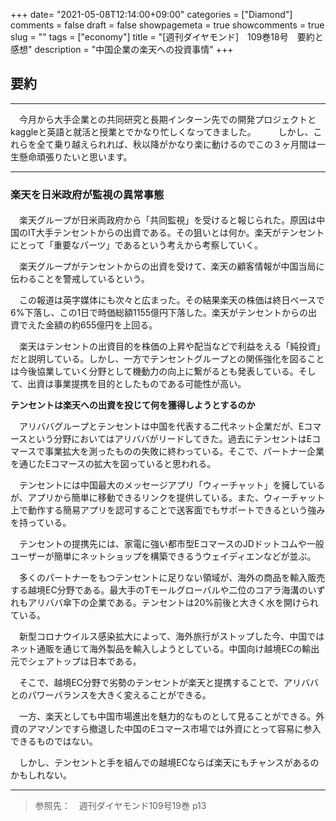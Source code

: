 +++
date= "2021-05-08T12:14:00+09:00"
categories = ["Diamond"]
comments = false
draft = false
showpagemeta = true
showcomments = true
slug = ""
tags = ["economy"]
title = "[週刊ダイヤモンド]　109巻18号　要約と感想"
description = "中国企業の楽天への投資事情"
+++

## **要約**
***

　今月から大手企業との共同研究と長期インターン先での開発プロジェクトとkaggleと英語と就活と授業とでかなり忙しくなってきました。
　
　しかし、これらを全て乗り越えられれば、秋以降がかなり楽に動けるのでこの３ヶ月間は一生懸命頑張りたいと思います。

***

### **楽天を日米政府が監視の異常事態**

#### 

　楽天グループが日米両政府から「共同監視」を受けると報じられた。原因は中国のIT大手テンセントからの出資である。その狙いとは何か。楽天がテンセントにとって「重要なパーツ」であるという考えから考察していく。

　楽天グループがテンセントからの出資を受けて、楽天の顧客情報が中国当局に伝わることを警戒しているという。

　この報道は英字媒体にも次々と広まった。その結果楽天の株価は終日ベースで6%下落し、この1日で時価総額1155億円下落した。楽天がテンセントからの出資でえた金額の約655億円を上回る。

　楽天はテンセントの出資目的を株価の上昇や配当などで利益をえる「純投資」だと説明している。しかし、一方でテンセントグループとの関係強化を図ることは今後協業していく分野として機動力の向上に繋がるとも発表している。そして、出資は事業提携を目的としたものである可能性が高い。

**テンセントは楽天への出資を投じて何を獲得しようとするのか**

　アリババグループとテンセントは中国を代表する二代ネット企業だが、Eコマースという分野においてはアリババがリードしてきた。過去にテンセントはEコマースで事業拡大を測ったものの失敗に終わっている。そこで、パートナー企業を通じたEコマースの拡大を図っていると思われる。

　テンセントには中国最大のメッセージアプリ「ウィーチャット」を擁しているが、アプリから簡単に移動できるリンクを提供している。また、ウィーチャット上で動作する簡易アプリを認可することで送客面でもサポートできるという強みを持っている。

　テンセントの提携先には、家電に強い都市型EコマースのJDドットコムや一般ユーザーが簡単にネットショップを構築できるうウェイディエンなどが並ぶ。

　多くのパートナーをもつテンセントに足りない領域が、海外の商品を輸入販売する越境EC分野である。最大手のTモールグローバルや二位のコアラ海溝のいずれもアリババ傘下の企業である。テンセントは20%前後と大きく水を開けられている。

　新型コロナウイルス感染拡大によって、海外旅行がストップした今、中国ではネット通販を通じて海外製品を輸入しようとしている。中国向け越境ECの輸出元でシェアトップは日本である。

　そこで、越境EC分野で劣勢のテンセントが楽天と提携することで、アリババとのパワーバランスを大きく変えることができる。

　一方、楽天としても中国市場進出を魅力的なものとして見ることができる。外資のアマゾンですら撤退した中国のEコマース市場では外資にとって容易に参入できるものではない。

　しかし、テンセントと手を組んでの越境ECならば楽天にもチャンスがあるのかもしれない。
　


----

>参照先：　週刊ダイヤモンド109号19巻 p13
